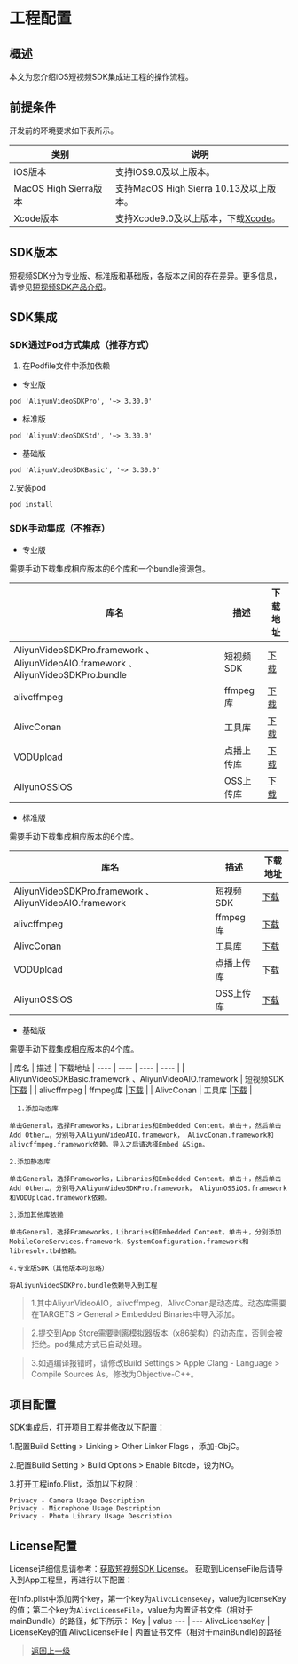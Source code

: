 
# 工程配置

## 概述

本文为您介绍iOS短视频SDK集成进工程的操作流程。

## 前提条件

开发前的环境要求如下表所示。

| 类别               | 说明                                                                                                |
| ------------------ | --------------------------------------------------------------------------------------------------- |
| iOS版本        | 支持iOS9.0及以上版本。                                                                          |
| MacOS High Sierra版本           | 支持MacOS High Sierra 10.13及以上版本。                                                                             |
| Xcode版本  | 支持Xcode9.0及以上版本，下载[Xcode](https://apps.apple.com/cn/app/xcode/id497799835)。 |

## SDK版本

短视频SDK分为专业版、标准版和基础版，各版本之间的存在差异。更多信息，请参见[短视频SDK产品介绍](https://help.aliyun.com/document_detail/53407.html)。

## SDK集成

### SDK通过Pod方式集成（推荐方式）

1. 在Podfile文件中添加依赖

* 专业版

```
pod 'AliyunVideoSDKPro', '~> 3.30.0'
```

* 标准版

```
pod 'AliyunVideoSDKStd', '~> 3.30.0'
```

* 基础版

```
pod 'AliyunVideoSDKBasic', '~> 3.30.0'
```

2.安装pod

```
pod install
```

### SDK手动集成（不推荐）
* 专业版

 需要手动下载集成相应版本的6个库和一个bundle资源包。
 
| 库名   | 描述   | 下载地址
| ----  | ----  | ----  |
| AliyunVideoSDKPro.framework 、AliyunVideoAIO.framework 、AliyunVideoSDKPro.bundle  | 短视频SDK  |[下载](https://alivc-demo-cms.alicdn.com/versionProduct/sdk/shortVideo/3.30.0/iOS/AliyunVideoSDKPro.zip)  |
| alivcffmpeg  |  ffmpeg库  |[下载](https://github.com/aliyunvideo/QuCore-ThirdParty/releases)  |
| AlivcConan  | 工具库  |[下载](https://github.com/aliyunvideo/AlivcConanSDK/releases)  |
| VODUpload  | 点播上传库  |[下载](https://github.com/aliyunvideo/VODUpload/releases)  |
| AliyunOSSiOS   | OSS上传库  |[下载](https://github.com/aliyun/aliyun-oss-ios-sdk/releases) |

* 标准版

 需要手动下载集成相应版本的6个库。
 
 | 库名   | 描述   | 下载地址
| ----  | ---- | ----  |
| AliyunVideoSDKPro.framework 、AliyunVideoAIO.framework   | 短视频SDK  |[下载](https://alivc-demo-cms.alicdn.com/versionProduct/sdk/shortVideo/3.30.0/iOS/AliyunVideoSDKStd.zip)  |
| alivcffmpeg  |  ffmpeg库  |[下载](https://github.com/aliyunvideo/QuCore-ThirdParty/releases)  |
| AlivcConan  | 工具库  |[下载](https://github.com/aliyunvideo/AlivcConanSDK/releases)  |
| VODUpload  | 点播上传库  |[下载](https://github.com/aliyunvideo/VODUpload/releases)  |
| AliyunOSSiOS   | OSS上传库  |[下载](https://github.com/aliyun/aliyun-oss-ios-sdk/releases) |

* 基础版

 需要手动下载集成相应版本的4个库。
 
 | 库名   | 描述   | 下载地址
| ----  | ----  | ----  | ----  |
| AliyunVideoSDKBasic.framework 、AliyunVideoAIO.framework   | 短视频SDK  |[下载](https://alivc-demo-cms.alicdn.com/versionProduct/sdk/shortVideo/3.30.0/iOS/AliyunVideoSDKBasic.zip)  |
| alivcffmpeg  |  ffmpeg库  |[下载](https://github.com/aliyunvideo/QuCore-ThirdParty/releases)  |
| AlivcConan  | 工具库  |[下载](https://github.com/aliyunvideo/AlivcConanSDK/releases)  |


      1.添加动态库
      
	单击General，选择Frameworks，Libraries和Embedded Content。单击＋，然后单击Add Other…，分别导入AliyunVideoAIO.framework， AlivcConan.framework和alivcffmpeg.framework依赖。导入之后请选择Embed &Sign。
	
	2.添加静态库
	
	单击General，选择Frameworks，Libraries和Embedded Content。单击＋，然后单击Add Other…，分别导入AliyunVideoSDKPro.framework， AliyunOSSiOS.framework和VODUpload.framework依赖。
	
	3.添加其他库依赖
	
	单击General，选择Frameworks，Libraries和Embedded Content。单击＋，分别添加MobileCoreServices.framework，SystemConfiguration.framework和libresolv.tbd依赖。
	
	4.专业版SDK（其他版本可忽略）
	
	将AliyunVideoSDKPro.bundle依赖导入到工程

> 1.其中AliyunVideoAIO，alivcffmpeg，AlivcConan是动态库。动态库需要在TARGETS > General > Embedded Binaries中导入添加。

>2.提交到App Store需要剥离模拟器版本（x86架构）的动态库，否则会被拒绝。pod集成方式已自动处理。

>3.如遇编译报错时，请修改Build Settings > Apple Clang - Language > Compile Sources As，修改为Objective-C++。

## 项目配置
SDK集成后，打开项目工程并修改以下配置：

1.配置Build Setting > Linking > Other Linker Flags ，添加-ObjC。

2.配置Build Setting > Build Options > Enable Bitcde，设为NO。

3.打开工程info.Plist，添加以下权限：

```
Privacy - Camera Usage Description
Privacy - Microphone Usage Description
Privacy - Photo Library Usage Description
```

## License配置
License详细信息请参考：[获取短视频SDK License](https://help.aliyun.com/document_detail/274386.htm#concept-2092717)。
获取到LicenseFile后请导入到App工程里，再进行以下配置：

在Info.plist中添加两个key，第一个key为`AlivcLicenseKey`，value为licenseKey的值；第二个key为`AlivcLicenseFile`，value为内置证书文件（相对于mainBundle）的路径，如下所示：
Key | value
--- | ---
AlivcLicenseKey | LicenseKey的值
AlivcLicenseFile | 内置证书文件（相对于mainBundle)的路径

>[返回上一级](README.md)